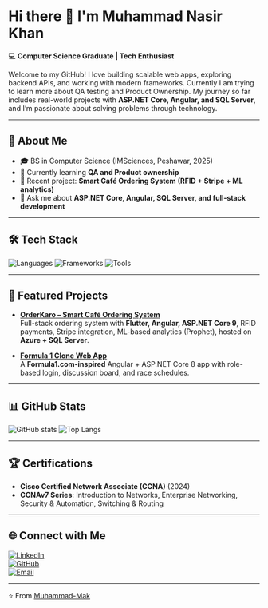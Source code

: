 # Hi there 👋 I'm Muhammad Nasir Khan

💻 **Computer Science Graduate | Tech Enthusiast**

Welcome to my GitHub! I love building scalable web apps, exploring backend APIs, and working with modern frameworks. Currently I am trying to learn more about QA testing and Product Ownership. My journey so far includes real-world projects with **ASP.NET Core, Angular, and SQL Server**, and I’m passionate about solving problems through technology.  

---

## 🚀 About Me
- 🎓 BS in Computer Science (IMSciences, Peshawar, 2025)  
- 🌱 Currently learning **QA and Product ownership**  
- 🔭 Recent project: **Smart Café Ordering System (RFID + Stripe + ML analytics)**  
- 💬 Ask me about **ASP.NET Core, Angular, SQL Server, and full-stack development**    

---

## 🛠️ Tech Stack
![Languages](https://skillicons.dev/icons?i=cs,cpp,py,js,ts,sql,matlab)
![Frameworks](https://skillicons.dev/icons?i=dotnet,angular,flutter)
![Tools](https://skillicons.dev/icons?i=git,github,azure,visualstudio,vscode,trello,jira,docker)

---

## 📂 Featured Projects
- **[OrderKaro – Smart Café Ordering System](#)**  
  Full-stack ordering system with **Flutter, Angular, ASP.NET Core 9**, RFID payments, Stripe integration, ML-based analytics (Prophet), hosted on **Azure + SQL Server**.  

- **[Formula 1 Clone Web App](#)**  
  A **Formula1.com-inspired** Angular + ASP.NET Core 8 app with role-based login, discussion board, and race schedules.  

---

## 📊 GitHub Stats
![GitHub stats](https://github-readme-stats.vercel.app/api?username=Muhammad-Mak&show_icons=true&theme=tokyonight)
![Top Langs](https://github-readme-stats.vercel.app/api/top-langs/?username=Muhammad-Mak&layout=compact&theme=tokyonight)

---

## 🏆 Certifications
- **Cisco Certified Network Associate (CCNA)** (2024)  
- **CCNAv7 Series**: Introduction to Networks, Enterprise Networking, Security & Automation, Switching & Routing  

---

## 🌐 Connect with Me
[![LinkedIn](https://img.shields.io/badge/LinkedIn-0A66C2?style=for-the-badge&logo=linkedin&logoColor=white)](https://www.linkedin.com/in/muhammadmak14/)  
[![GitHub](https://img.shields.io/badge/GitHub-000?style=for-the-badge&logo=github&logoColor=white)](https://github.com/Muhammad-Mak)  
[![Email](https://img.shields.io/badge/Email-D14836?style=for-the-badge&logo=gmail&logoColor=white)](mailto:makmuhammad6@gmail.com)  

---

⭐️ From [Muhammad-Mak](https://github.com/Muhammad-Mak)
